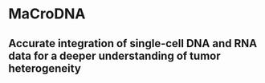 # MaCroDNA
## Accurate integration of single-cell DNA and RNA data for a deeper understanding of tumor heterogeneity
